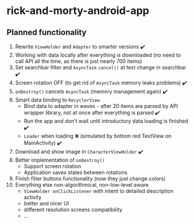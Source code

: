 # rick-and-morty-android-app

## Planned functionality
1. Rewrite `ViewHolder` and `Adapter` to smarter versions :heavy_check_mark:
2. Working with data locally after everything is downloaded (no need to call API all the time, as there is just nearly 700 items) 
2. Set searchbar filter and `AsyncTask` `cancel()` at text change in searchbar :heavy_check_mark:
3. Screen rotation OFF (to get rid of `AsyncTask` memory leaks problems) :heavy_check_mark:
4. `onDestroy()` cancels `AsyncTask` (memory management again) :heavy_check_mark:
5. Smart data binding to `RecyclerView`
   * Bind data to adapter in waves - after 20 items are parsed by API wrapper library, not at once after everything is parsed :heavy_check_mark:
   * Run the app and don't wait until introductory data loading is finished :heavy_check_mark:
   * `Loader` when loading :x: (simulated by bottom red TextView on MainActivity) :heavy_check_mark:
6. Download and show image in `CharacterViewHolder` :heavy_check_mark:
7. Better implementation of `onDestroy()`
   * Support screen rotation
   * Application saves states between rotations
8. Finish filter buttons functionality (now they just change colors)
9. Everything else non-algorithmical, non-low-level aware
   * `ViewHolder onClickListener` with intent to detailed description activity
   * better and nicer UI
   * different resolution screens compatibility
   * ...
